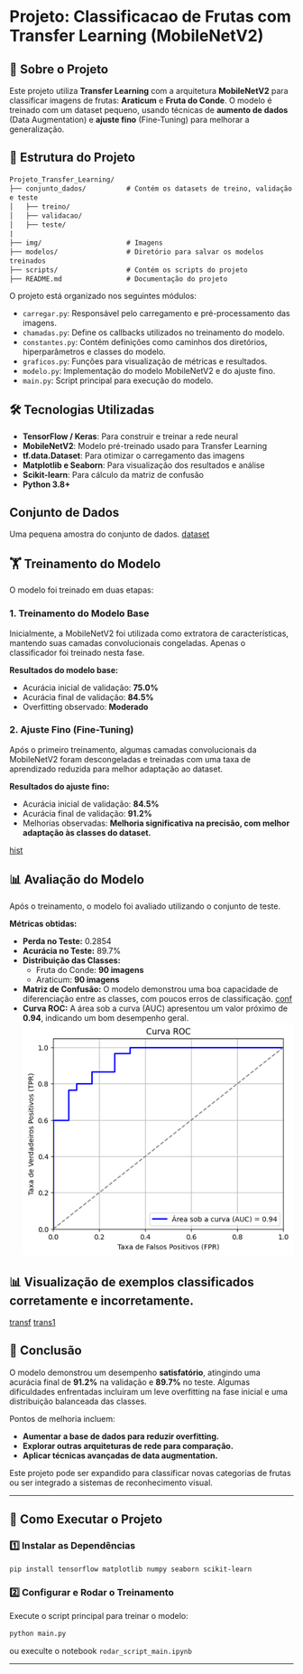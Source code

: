 # Projeto: Classificacao de Frutas com Transfer Learning (MobileNetV2)

## 📌 Sobre o Projeto
Este projeto utiliza **Transfer Learning** com a arquitetura **MobileNetV2** para classificar imagens de frutas: **Araticum** e **Fruta do Conde**. O modelo é treinado com um dataset pequeno, usando técnicas de **aumento de dados** (Data Augmentation) e **ajuste fino** (Fine-Tuning) para melhorar a generalização.

## 📂 Estrutura do Projeto
```
Projeto_Transfer_Learning/
├── conjunto_dados/          # Contém os datasets de treino, validação e teste
│   ├── treino/
│   ├── validacao/
│   ├── teste/
|
├── img/                     # Imagens
├── modelos/                 # Diretório para salvar os modelos treinados
├── scripts/                 # Contém os scripts do projeto
├── README.md                # Documentação do projeto
```
O projeto está organizado nos seguintes módulos:

- `carregar.py`: Responsável pelo carregamento e pré-processamento das imagens.
- `chamadas.py`: Define os callbacks utilizados no treinamento do modelo.
- `constantes.py`: Contém definições como caminhos dos diretórios, hiperparâmetros e classes do modelo.
- `graficos.py`: Funções para visualização de métricas e resultados.
- `modelo.py`: Implementação do modelo MobileNetV2 e do ajuste fino.
- `main.py`: Script principal para execução do modelo.

## 🛠️ Tecnologias Utilizadas
- **TensorFlow / Keras**: Para construir e treinar a rede neural
- **MobileNetV2**: Modelo pré-treinado usado para Transfer Learning
- **tf.data.Dataset**: Para otimizar o carregamento das imagens
- **Matplotlib e Seaborn**: Para visualização dos resultados e análise
- **Scikit-learn**: Para cálculo da matriz de confusão
- **Python 3.8+**

## Conjunto de Dados
Uma pequena amostra do conjunto de dados.
[dataset](img/dataset1.png)
## 🏋️ Treinamento do Modelo
O modelo foi treinado em duas etapas:

### 1. Treinamento do Modelo Base

Inicialmente, a MobileNetV2 foi utilizada como extratora de características, mantendo suas camadas convolucionais congeladas. Apenas o classificador foi treinado nesta fase.

**Resultados do modelo base:**
- Acurácia inicial de validação: **75.0%**
- Acurácia final de validação: **84.5%**
- Overfitting observado: **Moderado**

### 2. Ajuste Fino (Fine-Tuning)

Após o primeiro treinamento, algumas camadas convolucionais da MobileNetV2 foram descongeladas e treinadas com uma taxa de aprendizado reduzida para melhor adaptação ao dataset.

**Resultados do ajuste fino:**
- Acurácia inicial de validação: **84.5%**
- Acurácia final de validação: **91.2%**
- Melhorias observadas: **Melhoria significativa na precisão, com melhor adaptação às classes do dataset.**

[hist](img/hist.png)
## 📊 Avaliação do Modelo
Após o treinamento, o modelo foi avaliado utilizando o conjunto de teste.

**Métricas obtidas:**
- **Perda no Teste:** 0.2854
- **Acurácia no Teste:** 89.7%
- **Distribuição das Classes:**
  - Fruta do Conde: **90 imagens**
  - Araticum: **90 imagens**
- **Matriz de Confusão:** O modelo demonstrou uma boa capacidade de diferenciação entre as classes, com poucos erros de classificação.
[conf](img/conf.png)
- **Curva ROC:** A área sob a curva (AUC) apresentou um valor próximo de **0.94**, indicando um bom desempenho geral.
![roc](img/roc.png)

## 📊 Visualização de exemplos classificados corretamente e incorretamente.
[transf](img/trans.JPG)
[trans1](img/trans1.JPG)


## 📌 Conclusão

O modelo demonstrou um desempenho **satisfatório**, atingindo uma acurácia final de **91.2%** na validação e **89.7%** no teste. Algumas dificuldades enfrentadas incluíram um leve overfitting na fase inicial e uma distribuição balanceada das classes.

Pontos de melhoria incluem:
- **Aumentar a base de dados para reduzir overfitting.**
- **Explorar outras arquiteturas de rede para comparação.**
- **Aplicar técnicas avançadas de data augmentation.**

Este projeto pode ser expandido para classificar novas categorias de frutas ou ser integrado a sistemas de reconhecimento visual.

---

## 🔧 Como Executar o Projeto
### 1️⃣ Instalar as Dependências
```bash
pip install tensorflow matplotlib numpy seaborn scikit-learn
```

### 2️⃣ Configurar e Rodar o Treinamento
Execute o script principal para treinar o modelo:
```bash
python main.py
```
ou execulte o notebook `rodar_script_main.ipynb`

---

